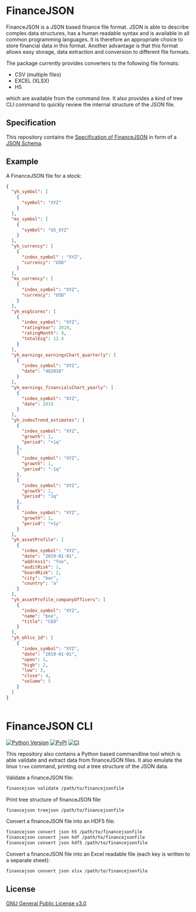 # FinanceJSON

FinanceJSON is a JSON based finance file format. JSON is able to describe complex 
data structures, 
has a human readable syntax and is available in all common programming languages. 
It is therefore an 
appropriate choice to store financial data in this format. Another advantage is 
that this format allows easy storage, data extraction and conversion to different file formats. 

The package currently provides converters to the following file formats:
- CSV (multiple files)
- EXCEL (XLSX) 
- H5 

which are available from the command line. It also provides a kind of tree CLI command to quickly 
review the internal structure of the JSON file.

## Specification
This repository contains the
[Specification of 
FinanceJSON](https://github.com/tomerten/financejson/blob/master/financejson/schema.json) 
in form of a [JSON Schema](https://json-schema.org). 

## Example

A FinanceJSON file for a stock:
```json
{
  "yh_symbol": [
    {
      "symbol": "XYZ"
    }
  ],
  "ms_symbol": [
    {
      "symbol": "US_XYZ"
    }
  ],
  "yh_currency": [
    {
      "index_symbol" : "XYZ",
      "currency": "USD"
    }
  ],
  "ms_currency": [
    {
      "index_symbol": "XYZ",
      "currency": "USD"
    }
  ],
  "yh_esgScores": [
    {
      "index_symbol": "XYZ",
      "ratingYear": 2019,
      "ratingMonth": 9,
      "totalEsg": 12.4
    }
  ],
  "yh_earnings_earningsChart_quarterly": [
    {
      "index_symbol": "XYZ",
      "date": "4Q2018"
    }
  ],
  "yh_earnings_financialsChart_yearly": [
    {
      "index_symbol": "XYZ",
      "date": 2019
    }
  ],
  "yh_indexTrend_estimates": [
    {
      "index_symbol": "XYZ",
      "growth": 1,
      "period": "+1q"
    },
    {
      "index_symbol": "XYZ",
      "growth": 1,
      "period": "-1q"
    },
    {
      "index_symbol": "XYZ",
      "growth": 1,
      "period": "1q"
    },
    {
      "index_symbol": "XYZ",
      "growth": 1,
      "period": "+1y"
    }
  ],
  "yh_assetProfile": [
    {
      "index_symbol": "XYZ",
      "date": "2019-01-01",
      "address1": "foo",
      "auditRisk": 1,
      "boardRisk": 2,
      "city": "bar",
      "country": "a"
    }
  ],
  "yh_assetProfile_companyOfficers": [
    {
      "index_symbol": "XYZ",
      "name": "boe",
      "title": "CEO"
    }
  ],
  "yh_ohlcv_1d": [
    {
      "index_symbol": "XYZ",
      "date": "2019-01-01",
      "open": 1,
      "high": 2,
      "low": 3,
      "close": 4,
      "volume": 5
    }
  ]
}



```
 
 
# FinanceJSON CLI
[![Python 
Version](https://img.shields.io/pypi/pyversions/financejson)](https://pypi.org/project/financeJSON/)
[![PyPI](https://img.shields.io/pypi/v/financejson.svg)](https://pypi.org/project/financejson/)
[![CI](https://github.com/tomerten/financejson/workflows/CI/badge.svg)](https://github.com/tomerten/financejson/actions?query=workflow%3ACI)

This repository also contains a Python based commandline tool which is able 
validate and extract data from financeJSON files. It also emulate the linux ``tree``
command, printing out a tree structure of the JSON data.

Validate a financeJSON file:
```bash
financejson validate /path/to/financejsonfile
```

Print tree structure of financeJSON file:
```bash
financejson treejson /path/to/financejsonfile
```

Convert a financeJSON file into an HDF5 file:
```bash
financejson convert json h5 /path/to/financejsonfile
financejson convert json hdf /path/to/financejsonfile
financejson convert json hdf5 /path/to/financejsonfile
```

Convert a financeJSON file into an Excel readable file (each key is written
to a separate sheet):
```bash
financejson convert json xlsx /path/to/financejsonfile
```
## License
[GNU General Public License 
v3.0](https://github.com/tomerten/financejson/blob/master/LICENCE)



